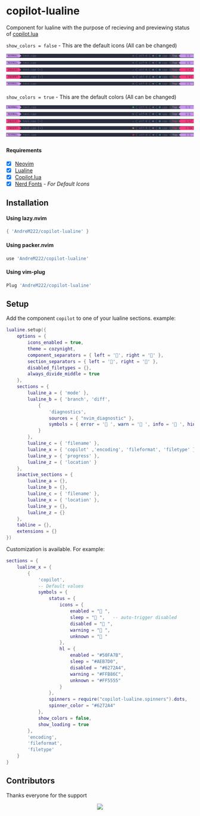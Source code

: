 # copilot-lualine
Component for lualine with the purpose of recieving and previewing status of [copilot.lua](https://github.com/zbirenbaum/copilot.lua)

`show_colors = false` - This are the default icons (All can be changed)

<img style="padding-bottom:5px" src="doc/Copilot-Enabled-Preview.png" />
<img style="padding-bottom:5px" src="doc/Copilot-Disabled-Preview.png" />
<img style="padding-bottom:5px" src="doc/Copilot-Loading-Preview.png" />
<img style="padding-bottom:5px" src="doc/Copilot-Warning-Preview.png" />
<img style="padding-bottom:5px" src="doc/Copilot-Unknown-Preview.png" />

`show_colors = true` - This are the default colors (All can be changed)

<img style="padding-bottom:5px" src="doc/Copilot-Enabled-Colored-Preview.png" />
<img style="padding-bottom:5px" src="doc/Copilot-Disabled-Colored-Preview.png" />
<img style="padding-bottom:5px" src="doc/Copilot-Loading-Colored-Preview.png" />
<img style="padding-bottom:5px" src="doc/Copilot-Warning-Colored-Preview.png" />
<img style="padding-bottom:5px" src="doc/Copilot-Unknown-Colored-Preview.png" />

#### Requirements
- [x] [Neovim](https://neovim.io/)
- [x] [Lualine](https://github.com/nvim-lualine/lualine.nvim)
- [x] [Copilot.lua](https://github.com/zbirenbaum/copilot.lua)
- [x] [Nerd Fonts](https://www.nerdfonts.com/#home) *- For Default Icons*

## Installation

#### Using lazy.nvim
```lua
{ 'AndreM222/copilot-lualine' }
```
#### Using packer.nvim
```lua
use 'AndreM222/copilot-lualine'
```

#### Using vim-plug
```lua
Plug 'AndreM222/copilot-lualine'
```

## Setup

Add the component `copilot` to one of your lualine sections.
example:
```lua
lualine.setup({
    options = {
        icons_enabled = true,
        theme = cozynight,
        component_separators = { left = '', right = '' },
        section_separators = { left = '', right = '' },
        disabled_filetypes = {},
        always_divide_middle = true
    },
    sections = {
        lualine_a = { 'mode' },
        lualine_b = { 'branch', 'diff',
            {
                'diagnostics',
                sources = { "nvim_diagnostic" },
                symbols = { error = ' ', warn = ' ', info = ' ', hint = ' ' }
            }
        },
        lualine_c = { 'filename' },
        lualine_x = { 'copilot' ,'encoding', 'fileformat', 'filetype' }, -- I added copilot here
        lualine_y = { 'progress' },
        lualine_z = { 'location' }
    },
    inactive_sections = {
        lualine_a = {},
        lualine_b = {},
        lualine_c = { 'filename' },
        lualine_x = { 'location' },
        lualine_y = {},
        lualine_z = {}
    },
    tabline = {},
    extensions = {}
})
```
Customization is available. For example:
```lua
sections = {
    lualine_x = {
        {
            'copilot',
            -- Default values
            symbols = {
                status = {
                    icons = {
                        enabled = " ",
                        sleep = " ",   -- auto-trigger disabled
                        disabled = " ",
                        warning = " ",
                        unknown = " "
                    },
                    hl = {
                        enabled = "#50FA7B",
                        sleep = "#AEB7D0",
                        disabled = "#6272A4",
                        warning = "#FFB86C",
                        unknown = "#FF5555"
                    }
                },
                spinners = require("copilot-lualine.spinners").dots,
                spinner_color = "#6272A4"
            },
            show_colors = false,
            show_loading = true
        },
        'encoding',
        'fileformat',
        'filetype'
    }
}
```

## Contributors

Thanks everyone for the support
<p align="center">
    <a href="https://github.com/AndreM222/copilot-lualine/graphs/contributors">
        <img src="https://contrib.rocks/image?repo=AndreM222/copilot-lualine" />
    </a>
</p>
